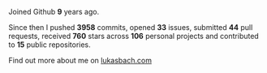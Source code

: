 Joined Github **9** years ago.

Since then I pushed **3958** commits, opened **33** issues, submitted **44** pull requests, received **760** stars across **106** personal projects and contributed to **15** public repositories.

Find out more about me on [lukasbach.com](https://lukasbach.com)
